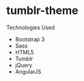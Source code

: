 tumblr-theme
============

Technologies Used

- Bootstrap 3
- Sass
- HTML5
- Tumblr
- jQuery
- AngularJS
